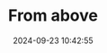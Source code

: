 ---
layout: post
title: 'From above'
date: '2024-09-23 10:42:55'
last_modified_at: '2024-09-23 10:42:55'
category: "Arona"
tags:
  - Italy
  - Arona
  - architecture
description: "Arona’s historic Piazza del Popolo from Parco della Rocca Borromea"
featImage: '20230219_arona-5819.webp'
featImageAlt: 'Arona’s characteristic Piazza del Popolo from Parco della Rocca Borromea'
featImageWidth: '1440'
featImageHeight: '962'
shotOn: '2023-02-19'
coffeeTable: false
---